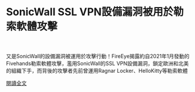 # SonicWall SSL VPN設備漏洞被用於勒索軟體攻擊

<!--more-->
<!--398-->
<br><br/>
又是SonicWall的設備漏洞被運用於攻擊行動！FireEye揭露約自2021年1月發動的Fivehands勒索軟體攻擊，濫用SonicWall的SSL VPN設備漏洞，鎖定歐洲和北美的組織下手，而背後的攻擊者先前曾運用Ragnar Locker、HelloKitty等勒索軟體

[閱讀全文](https://www.facebook.com/172306986151493/posts/3836317763083712/?sfnsn=mo)


